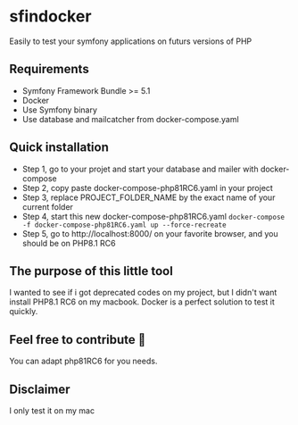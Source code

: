 # sfindocker
Easily to test your symfony applications on futurs versions of PHP

## Requirements 

 * Symfony Framework Bundle >= 5.1
 * Docker
 * Use Symfony binary
 * Use database and mailcatcher from docker-compose.yaml

## Quick installation

 * Step 1, go to your projet and start your database and mailer with docker-compose
 * Step 2, copy paste docker-compose-php81RC6.yaml in your project
 * Step 3, replace PROJECT_FOLDER_NAME by the exact name of your current folder
 * Step 4, start this new docker-compose-php81RC6.yaml `docker-compose -f docker-compose-php81RC6.yaml up --force-recreate`
 * Step 5, go to http://localhost:8000/ on your favorite browser, and you should be on PHP8.1 RC6

## The purpose of this little tool

I wanted to see if i got deprecated codes on my project, but I didn't want install PHP8.1 RC6 on my macbook. Docker is a perfect solution to test it quickly. 

## Feel free to contribute 🚀

You can adapt php81RC6 for you needs. 

## Disclaimer 

I only test it on my mac
